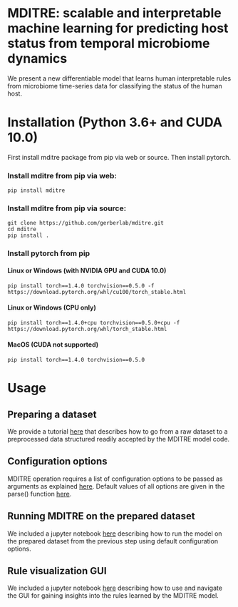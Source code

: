 # MDITRE: scalable and interpretable machine learning for predicting host status from temporal microbiome dynamics
We present a new differentiable model that learns human interpretable rules from microbiome time-series data for classifying the status of the human host.

# Installation (Python 3.6+ and CUDA 10.0)
First install mditre package from pip via web or source. Then install pytorch.
### Install mditre from pip via web:
```
pip install mditre
```
### Install mditre from pip via source:
```
git clone https://github.com/gerberlab/mditre.git
cd mditre
pip install .
```
### Install pytorch from pip
#### Linux or Windows (with NVIDIA GPU and CUDA 10.0)
```
pip install torch==1.4.0 torchvision==0.5.0 -f https://download.pytorch.org/whl/cu100/torch_stable.html
```
#### Linux or Windows (CPU only)
```
pip install torch==1.4.0+cpu torchvision==0.5.0+cpu -f https://download.pytorch.org/whl/torch_stable.html
```
#### MacOS (CUDA not supported)
```
pip install torch==1.4.0 torchvision==0.5.0
```

# Usage
## Preparing a dataset
We provide a tutorial [here](./mditre/data_loading_tutorial.ipynb) that describes how to go from a raw dataset to a preprocessed data structured readily accepted by the MDITRE model code.

## Configuration options
MDITRE operation requires a list of configuration options to be passed as arguments as explained [here](https://github.com/gerberlab/mditre/blob/master/mditre/config_doc.pdf). Default values of all options are given in the parse() function [here](https://github.com/gerberlab/mditre/blob/master/mditre/trainer.py).

## Running MDITRE on the prepared dataset
We included a jupyter notebook [here](./mditre/model_run_tutorial.ipynb) describing how to run the model on the prepared dataset from the previous step using default configuration options.

## Rule visualization GUI
We included a jupyter notebook [here](./mditre/rule_visualization_tutorial.ipynb) describing how to use and navigate the GUI for gaining insights into the rules learned by the MDITRE model.
